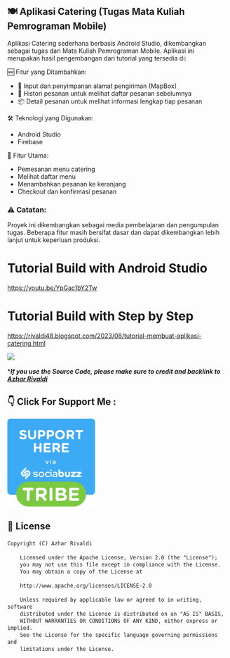 ## 🍽️ Aplikasi Catering (Tugas Mata Kuliah Pemrograman Mobile)

Aplikasi Catering sederhana berbasis Android Studio, dikembangkan sebagai tugas dari Mata Kuliah Pemrograman Mobile. Aplikasi ini merupakan hasil pengembangan dari tutorial yang tersedia di:

 🆕 Fitur yang Ditambahkan:

* 📍 Input dan penyimpanan alamat pengiriman (MapBox)
* 📜 Histori pesanan untuk melihat daftar pesanan sebelumnya
* 📦 Detail pesanan untuk melihat informasi lengkap tiap pesanan

 🛠️ Teknologi yang Digunakan:

* Android Studio
* Firebase 

📱 Fitur Utama:

* Pemesanan menu catering
* Melihat daftar menu
* Menambahkan pesanan ke keranjang
* Checkout dan konfirmasi pesanan

### ⚠️ Catatan:

Proyek ini dikembangkan sebagai media pembelajaran dan pengumpulan tugas. Beberapa fitur masih bersifat dasar dan dapat dikembangkan lebih lanjut untuk keperluan produksi.


# Tutorial Build with Android Studio
https://youtu.be/YpGac1bY2Tw

# Tutorial Build with Step by Step
https://rivaldi48.blogspot.com/2023/08/tutorial-membuat-aplikasi-catering.html

<img src="https://blogger.googleusercontent.com/img/b/R29vZ2xl/AVvXsEiciwATHmqKDbCSOOTpPjx2jQ75dACIHtfLLyO0404cwbBGGsO7wBqPzCB66mQReJPLKBMBtidLNA13IsViLaEBFX1x5w2_235_ENMtf4cTNxENQCtQjDt60YS6Dfntx-XP0utrjfHB1t4FJ4LU9QlHjvwjRWXx70G7jTsw83QRcWB-l7EymIQPakPEtzyz/s1280/Tutorial%20Membuat%20Aplikasi%20Catering%20Sederhana%20dengan%20Android%20Studio.png" data-canonical-src="https://blogger.googleusercontent.com/img/b/R29vZ2xl/AVvXsEiciwATHmqKDbCSOOTpPjx2jQ75dACIHtfLLyO0404cwbBGGsO7wBqPzCB66mQReJPLKBMBtidLNA13IsViLaEBFX1x5w2_235_ENMtf4cTNxENQCtQjDt60YS6Dfntx-XP0utrjfHB1t4FJ4LU9QlHjvwjRWXx70G7jTsw83QRcWB-l7EymIQPakPEtzyz/s1280/Tutorial%20Membuat%20Aplikasi%20Catering%20Sederhana%20dengan%20Android%20Studio.png" style="max-width:100%;">

****If you use the Source Code, please make sure to credit and backlink to [Azhar Rivaldi](https://rivaldi48.blogspot.com/)***

## 👇 Click For Support Me :
<a href="https://sociabuzz.com/azharrvldi_/donate"> 
<img src="https://github.com/AzharRivaldi/AzharRivaldi/blob/master/Support%20Here.png" width="200" height="200"></a>

## 📄 License

```
Copyright (C) Azhar Rivaldi

    Licensed under the Apache License, Version 2.0 (the "License");
    you may not use this file except in compliance with the License.
    You may obtain a copy of the License at

    http://www.apache.org/licenses/LICENSE-2.0

    Unless required by applicable law or agreed to in writing, software
    distributed under the License is distributed on an "AS IS" BASIS,
    WITHOUT WARRANTIES OR CONDITIONS OF ANY KIND, either express or implied.
    See the License for the specific language governing permissions and
    limitations under the License.

```
